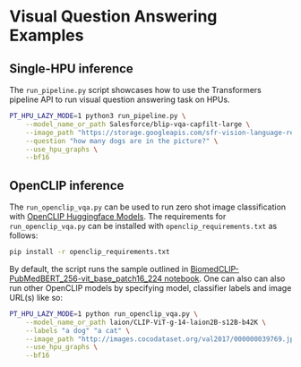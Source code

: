<!---
Copyright 2021 The HuggingFace Team. All rights reserved.

Licensed under the Apache License, Version 2.0 (the "License");
you may not use this file except in compliance with the License.
You may obtain a copy of the License at

    http://www.apache.org/licenses/LICENSE-2.0

Unless required by applicable law or agreed to in writing, software
distributed under the License is distributed on an "AS IS" BASIS,
WITHOUT WARRANTIES OR CONDITIONS OF ANY KIND, either express or implied.
See the License for the specific language governing permissions and
limitations under the License.
-->

# Visual Question Answering Examples

## Single-HPU inference

The `run_pipeline.py` script showcases how to use the Transformers pipeline API to run visual question answering task on HPUs.

```bash
PT_HPU_LAZY_MODE=1 python3 run_pipeline.py \
    --model_name_or_path Salesforce/blip-vqa-capfilt-large \
    --image_path "https://storage.googleapis.com/sfr-vision-language-research/BLIP/demo.jpg" \
    --question "how many dogs are in the picture?" \
    --use_hpu_graphs \
    --bf16
```
## OpenCLIP inference

The `run_openclip_vqa.py` can be used to run zero shot image classification with [OpenCLIP Huggingface Models](https://huggingface.co/docs/hub/en/open_clip#using-openclip-at-hugging-face).
The requirements for `run_openclip_vqa.py` can be installed with `openclip_requirements.txt` as follows:

```bash
pip install -r openclip_requirements.txt
```

By default, the script runs the sample outlined in [BiomedCLIP-PubMedBERT_256-vit_base_patch16_224 notebook](https://huggingface.co/microsoft/BiomedCLIP-PubMedBERT_256-vit_base_patch16_224/blob/main/biomed_clip_example.ipynb). One can also can also run other OpenCLIP models by specifying model, classifier labels and image URL(s) like so:

```bash
PT_HPU_LAZY_MODE=1 python run_openclip_vqa.py \
    --model_name_or_path laion/CLIP-ViT-g-14-laion2B-s12B-b42K \
    --labels "a dog" "a cat" \
    --image_path "http://images.cocodataset.org/val2017/000000039769.jpg" \
    --use_hpu_graphs \
    --bf16
```
